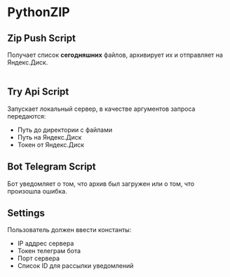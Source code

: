# PythonZIP
## Zip Push Script
Получает список <b>сегодняшних</b> файлов, архивирует их и отправляет на Яндекс.Диск.</br></br>
## Try Api Script
Запускает локальный сервер, в качестве аргументов запроса передаются:
  - Путь до директории с файлами
  - Путь на Яндекс.Диск
  - Токен от Яндекс.Диск
## Bot Telegram Script
Бот уведомляет о том, что архив был загружен или о том, что произошла ошибка.
## Settings
Пользователь должен ввести константы:</br>
  - IP аддрес сервера
  - Токен телеграм бота
  - Порт сервера
  - Список ID для рассылки уведомлений

